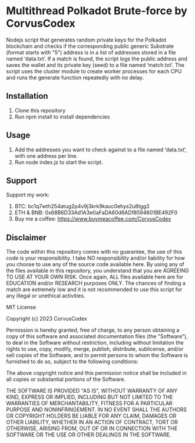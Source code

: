# Multithread Polkadot Brute-force by CorvusCodex
Nodejs script that generates random private keys for the Polkadot blockchain and checks if the corresponding public generic Substrate (format starts with "5") address is in a list of addresses stored in a file named ‘data.txt’. If a match is found, the script logs the public address and saves the wallet and its private key (seed) to a file named ‘match.txt’. The script uses the cluster module to create worker processes for each CPU and runs the generate function repeatedly with no delay.

## Installation
1. Clone this repository
2. Run npm install to install dependencies

## Usage
1. Add the addresses you want to check against to a file named ‘data.txt’, with one address per line.
2. Run node index.js to start the script.

## Support
Support my work:
1. BTC: bc1q7wth254atug2p4v9j3krk9kauc0ehys2u8tgg3
2. ETH & BNB: 0x68B6D33Ad1A3e0aFaDA60d6ADf8594601BE492F0
3. Buy me a coffee: https://www.buymeacoffee.com/CorvusCodex

## Disclaimer

The code within this repository comes with no guarantee, the use of this code is your responsibility. I take NO responsibility and/or liability for how you choose to use any of the source code available here. By using any of the files available in this repository, you understand that you are AGREEING TO USE AT YOUR OWN RISK. Once again, ALL files available here are for EDUCATION and/or RESEARCH purposes ONLY. The chances of finding a match are extremely low and it is not recommended to use this script for any illegal or unethical activities.


MIT License

Copyright (c) 2023 CorvusCodex

Permission is hereby granted, free of charge, to any person obtaining a copy
of this software and associated documentation files (the "Software"), to deal
in the Software without restriction, including without limitation the rights
to use, copy, modify, merge, publish, distribute, sublicense, and/or sell
copies of the Software, and to permit persons to whom the Software is
furnished to do so, subject to the following conditions:

The above copyright notice and this permission notice shall be included in all
copies or substantial portions of the Software.

THE SOFTWARE IS PROVIDED "AS IS", WITHOUT WARRANTY OF ANY KIND, EXPRESS OR
IMPLIED, INCLUDING BUT NOT LIMITED TO THE WARRANTIES OF MERCHANTABILITY,
FITNESS FOR A PARTICULAR PURPOSE AND NONINFRINGEMENT. IN NO EVENT SHALL THE
AUTHORS OR COPYRIGHT HOLDERS BE LIABLE FOR ANY CLAIM, DAMAGES OR OTHER
LIABILITY, WHETHER IN AN ACTION OF CONTRACT, TORT OR OTHERWISE, ARISING FROM,
OUT OF OR IN CONNECTION WITH THE SOFTWARE OR THE USE OR OTHER DEALINGS IN THE
SOFTWARE.
